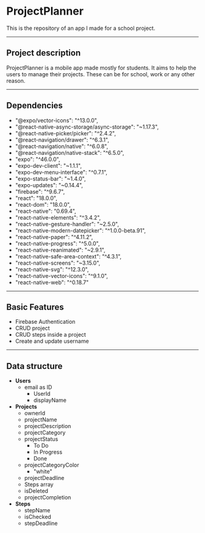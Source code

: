 # ProjectPlanner
This is the repository of an app I made for a school project.

---
## Project description
ProjectPlanner is a mobile app made mostly for students. It aims to help the users to manage their projects. These can be for school, work or any other reason.

---
## Dependencies
* "@expo/vector-icons": "^13.0.0",
* "@react-native-async-storage/async-storage": "~1.17.3",
* "@react-native-picker/picker": "^2.4.2",
* "@react-navigation/drawer": "^6.3.1",
* "@react-navigation/native": "^6.0.8",
* "@react-navigation/native-stack": "^6.5.0",
* "expo": "^46.0.0",
* "expo-dev-client": "~1.1.1",
* "expo-dev-menu-interface": "^0.7.1",
* "expo-status-bar": "~1.4.0",
* "expo-updates": "~0.14.4",
* "firebase": "^9.6.7",
* "react": "18.0.0",
* "react-dom": "18.0.0",
* "react-native": "0.69.4",
* "react-native-elements": "^3.4.2",
* "react-native-gesture-handler": "~2.5.0",
* "react-native-modern-datepicker": "^1.0.0-beta.91",
* "react-native-paper": "^4.11.2",
* "react-native-progress": "^5.0.0",
* "react-native-reanimated": "~2.9.1",
* "react-native-safe-area-context": "^4.3.1",
* "react-native-screens": "~3.15.0",
* "react-native-svg": "^12.3.0",
* "react-native-vector-icons": "^9.1.0",
* "react-native-web": "^0.18.7"

---
## Basic Features
* Firebase Authentication
* CRUD project
* CRUD steps inside a project
* Create and update username

---
## Data structure
- **Users**
  - email as ID
    - UserId
    - displayName
- **Projects**
  - ownerId
  - projectName
  - projectDescription
  - projectCategory
  - projectStatus
    - To Do
    - In Progress
    - Done
  - projectCategoryColor
    - "white"
  - projectDeadline
  - Steps array
  - isDeleted
  - projectCompletion
- **Steps**
  - stepName
  - isChecked
  - stepDeadline